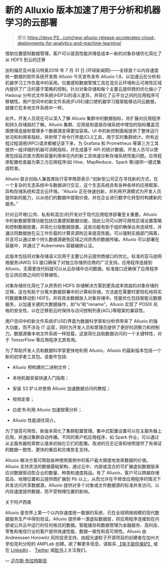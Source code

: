 # 新的 Alluxio 版本加速了用于分析和机器学习的云部署

> 原文:[https://devo PS . com/new-alluxio-release-accelerates-cloud-deployments-for-analytics-and-machine-learning/](https://devops.com/new-alluxio-release-accelerates-cloud-deployments-for-analytics-and-machine-learning/)

借助位置感知数据管理，客户可以提高性能并降低成本—新的对象存储优化简化了从 HDFS 到云的迁移

加利福尼亚州圣马特奥2018 年 7 月 31 日 (环球新闻网)——全球首个以内存速度统一数据的软件系统开发商 Alluxio 今天宣布发布 Alluxio 1.8，以加速云在分析和机器学习工作负载中的采用。位置感知数据管理工具在混合云环境和云可用性区域内提供了广泛的基于策略的控制。针对对象存储和每个主要云提供商的优化缩小了 Hadoop 分布式文件系统(HDFS)的语义差异，并简化了云平台之间的应用程序可移植性。用户空间中的新文件系统(FUSE)接口使机器学习框架能够访问云数据，就像它在本地文件系统中一样。

此外，开发人员现在可以深入了解 Alluxio 集群中的数据指标，并扩展对应用程序和持久存储层的了解。Alluxio 集群、应用层和底层存储系统中增加的指标覆盖范围使得连接和管理多个数据源变得更加容易。UI 中的新控制面板提供了整体运行状况和利用率指标，并附带了命令行界面(CLI)工具，用于实时集群统计。所有远程过程调用(RPC)请求都被记录下来，为 Grafana 和 Prometheus 等第三方工具提供一组详细的机器可消耗指标，并生成基于 API 的统计数据。开发人员可以使用包括延迟直方图和容量利用率在内的新工具快速诊断存储系统性能问题。应用程序配置检查器为第三方应用程序(如 Hive、MapReduce、Spark 等)提供一键式集成检查。

Alluxio 联合创始人兼首席执行官李皓原表示:“创新型公司正在寻找新的方式，在一个复杂的生态系统中与数据进行交互，这个生态系统具有各种各样的应用框架、异构存储系统和混合云环境。“Alluxio 正在快速创新，并利用开源模式为开发人员提供新的能力，以从他们的数据中提取价值，并在企业进行数字化转型时构建新的服务。”

针对云环境(公共、私有和混合)的开发对于现代应用程序部署至关重要。Alluxio 中的新数据管理功能包括位置感知数据功能，因此公司可以跨可用性区域设置策略和控制数据放置，并简化分层数据放置。这些功能有助于组织确保业务连续性，并通过将数据放在云工作负载的计算资源附近来提高性能。可以强制实施部门隔离，并且可以通过单个持久数据源避免区域之间昂贵的数据传输。Alluxio 可以部署在容器中，并通过了 Kubernetes 容器编排认证。

此版本包括将对象存储语义应用于主要公共云提供商接口的优化。标准的亚马逊网络服务(AWS) S3 接口确保了对独立存储供应商的广泛支持。应用程序连接到 Alluxio，无需更改代码就可以从云存储中访问数据。标准接口还确保了应用程序在云供应商之间的可移植性。

对象存储优化简化了从昂贵的 HDFS 存储解决方案到更具成本效益的对象存储的迁移。这也有助于分离大数据部署中的计算和存储，方法是在需要时更轻松地将实时数据集移动到 HDFS，并将其余数据放入对象存储中。性能优化包括智能元数据服务，以加速关键的大数据操作，如“ls”和“rename”。Alluxio 实现了 POSIX 风格的安全性，以在迁移到云时保持与访问控制列表(ACL)等框架的兼容性。

用户空间中的新文件系统(FUSE)界面为数据科学家和分析师带来了 Alluxio 的强大功能，而不涉及 IT 运营，同时为开发人员和管理员提供了更好的洞察力和控制力。数据源像本地文件系统一样挂载，这是简化自助数据访问的一个关键特性，对于 TensorFlow 等应用程序尤其有用。

为了帮助开发人员和数据科学家更快地利用 Alluxio，Alluxio 的最新版本包括一个新的初学者工具包。该套件包括:

*   Alluxio 预构建的二进制文件；

*   本地机器安装快速入门指南；

*   安装 S3 铲斗并使用 Alluxio 加速数据访问的教程；

*   视频走查；

*   白皮书:利用 Alluxio 加速按需分析；

*   Alluxio 性能调优简介。

为了提高可用性，新版本简化了集群配置管理。集中式配置设置可以在主服务器上应用，并通过集群自动传播。不同的客户机应用程序，如 Spark 作业，可以通过从主服务器检索默认值来初始化它们的配置。改进的日志记录和快照提供了有保证的数据一致性、更快的重启和灾难恢复支持。

Alluxio 解决方案可帮助各种使用案例中的客户最大限度地发挥数据的价值。Alluxio 支持灵活的数据基础架构，通过云中、内部或混合的可扩展虚拟数据层来应对数据驱动型企业的数量、种类和速度挑战。有了 Alluxio，客户可以跨越存储孤岛、地理位置和云提供商扩展到 Pb 以上，从而允许在不修改应用程序的情况下并发访问共享数据源。Alluxio 提供对多个对象或文件数据源的标准并发访问，以内存速度提供数据，而不受物理位置的影响。

关于阿卢西奥

Alluxio 是世界上第一个以内存速度统一数据的系统，已在全球网络规模的现代数据服务生产中得到验证。Alluxio 提供单一源虚拟数据层，将应用程序连接到在内部或公共云中运行的任何格式的数据。智能缓存和数据管理为金融服务、高科技、零售和电信行业的客户提供快速性能、数据一致性和高可用性。Alluxio 由 Andreessen Horowitz 风险投资支持，由超光速粒子开源项目的创建者在加州大学伯克利分校的 AMPLab 创建。欲了解更多信息，请联系 [【电子邮件保护】](/cdn-cgi/l/email-protection#30595e565f70515c5c4548595f1e535f5d) 或在 [LinkedIn](https://www.globenewswire.com/Tracker?data=nZ1rZeV26yrc0ktDigD_gx85526_QuBiW56fTtvM8fEdh4evlsCFxqopZA88gGk12B9dVN2_eIJweWGd7ih7LVeYAvOqo4brReP2FmEXWi--OpPEGY684nl53AzLl-v4_vMgwfx_fw8M6AE9vG-qRCyPyxxNLrzkjwJNPXoxr1KdoDo-n7eTkEwv5WtH6nlx-cMt40JobcJ6iYv84GQClIS6bwUHfiWU_Md0TOZL9IpOOutjoT8sP_548SBHI1JwLA5z5RMJ_c-iMYeZsfYN_aNa-Y1aIZrtd2EX0JU8QGEn7C1GkZ1sDDkXs2cQZACJKsTU-hBCVe6EXM28PL4rcxJ_OKRBkwf0Fcv_SNyDFsvITw-hzrK2ukNQpCEjA5NOKC49uiXpVQd9y2PvLZgwIKwCIRz-CvvCw-gnTxv5KfuNN1zB4_h0GcfYh-XjBIn_) 、 [Twitter](https://www.globenewswire.com/Tracker?data=IjTpczM9DaXpoGOAzeZosLgL-kWODipIpbGB9ILVXLhyQ_GUmUhVeH4CQat-FkJZ1rXKrBZqcXs-WT48ygJQ1Xmj1ljpO4ECO1lKqeAy0w20cB5wXjy47hBdMvg23t_LvZ5cJeMcxPn1oP33FlSpMk-IZfy-IgDUV2dgUQVWhUh2i-vG6w-ozX-b-QMXY8kSOKLJ3TBPoq5DOzAB0ohCK9D6UBePX8XRK8btOqQ392Bw2xbGLBLdt3NlvAqS5ua04ezuJZCAFARA1wq7JjvjEBfH42O8HO7jN5eyTWbY7BYtB5oOCW7E4kmBbXxTd_3sg_tJa1G_SRwRJ7HOoMPUlCPDvjyJvEuzNd-5wTHY3q0SJpMo2rSeQEiam4Uzdcsd) 或[脸书](https://www.globenewswire.com/Tracker?data=6mkbSbKxgRASL66Fg0xBg3iPwTdpjKDxS0bEcNiuWH3HVI0nlaNQDlbz3pIAnNxQgjsrB9Pw9uedNQFslisHVm2A_aJwT1EKOvr97ACbZC2QkaCMvu1Iu7KYxharOX1KtrlnVCq8_uI5p6zsCvsRYoPnmGha2jNjs8vl_n2B8nAN0tM9wBIy3xKi3GoDZS8PuHPxTMK4RKKNwJiGmBcuiK1a07gW8ipillOvntAF5iWJJPo9jKLVi5U_3YVlhYtXbCkjGZBrKB-mbdkQxuHW3uuIwPO1eAsSZjNXarprBhyA6cXozP62xfkiMS0v3meQhU9_6Ufq7gg7hEbxGidtp2KB-4mUNi8vwYhUQ8jADCXh-tuodVr6GidIiL5NGQZhFrdlJdAET75CkFBPG0UkI2Djxc8oAkdhHRaMIji3upE=)上关注我们。

— [迈尔斯·布拉特斯坦](https://devops.com/author/miles/)